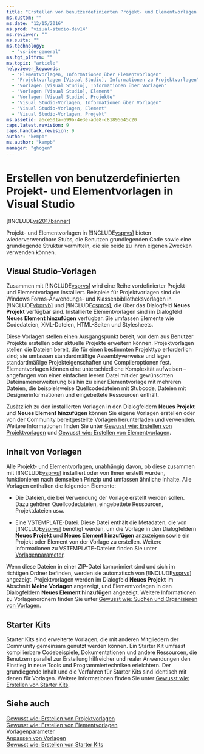 ```yaml
---
title: "Erstellen von benutzerdefinierten Projekt- und Elementvorlagen in Visual Studio | Microsoft Docs"
ms.custom: ""
ms.date: "12/15/2016"
ms.prod: "visual-studio-dev14"
ms.reviewer: ""
ms.suite: ""
ms.technology: 
  - "vs-ide-general"
ms.tgt_pltfrm: ""
ms.topic: "article"
helpviewer_keywords: 
  - "Elementvorlagen, Informationen über Elementvorlagen"
  - "Projektvorlagen [Visual Studio], Informationen zu Projektvorlagen"
  - "Vorlagen [Visual Studio], Informationen über Vorlagen"
  - "Vorlagen [Visual Studio], Element"
  - "Vorlagen [Visual Studio], Projekte"
  - "Visual Studio-Vorlagen, Informationen über Vorlagen"
  - "Visual Studio-Vorlagen, Element"
  - "Visual Studio-Vorlagen, Projekt"
ms.assetid: a6ce501a-699b-4e3e-ade8-c81895645c20
caps.latest.revision: 9
caps.handback.revision: 9
author: "kempb"
ms.author: "kempb"
manager: "ghogen"
---
```

# Erstellen von benutzerdefinierten Projekt- und Elementvorlagen in Visual Studio
[!INCLUDE[vs2017banner](../code-quality/includes/vs2017banner.md)]

Projekt\- und Elementvorlagen in [!INCLUDE[vsprvs](../code-quality/includes/vsprvs_md.md)] bieten wiederverwendbare Stubs, die Benutzen grundlegenden Code sowie eine grundlegende Struktur vermitteln, die sie beide zu ihren eigenen Zwecken verwenden können.  
  
## Visual Studio\-Vorlagen  
 Zusammen mit [!INCLUDE[vsprvs](../code-quality/includes/vsprvs_md.md)] wird eine Reihe vordefinierter Projekt\- und Elementvorlagen installiert.  Beispiele für Projektvorlagen sind die Windows Forms\-Anwendungs\- und Klassenbibliotheksvorlagen in [!INCLUDE[vbprvb](../code-quality/includes/vbprvb_md.md)] und [!INCLUDE[csprcs](../data-tools/includes/csprcs_md.md)], die über das Dialogfeld **Neues Projekt** verfügbar sind.  Installierte Elementvorlagen sind im Dialogfeld **Neues Element hinzufügen** verfügbar. Sie umfassen Elemente wie Codedateien, XML\-Dateien, HTML\-Seiten und Stylesheets.  
  
 Diese Vorlagen stellen einen Ausgangspunkt bereit, von dem aus Benutzer Projekte erstellen oder aktuelle Projekte erweitern können.  Projektvorlagen stellen die Dateien bereit, die für einen bestimmten Projekttyp erforderlich sind; sie umfassen standardmäßige Assemblyverweise und legen standardmäßige Projekteigenschaften und Compileroptionen fest.  Elementvorlagen können eine unterschiedliche Komplexität aufweisen – angefangen von einer einfachen leeren Datei mit der gewünschten Dateinamenerweiterung bis hin zu einer Elementvorlage mit mehreren Dateien, die beispielsweise Quellcodedateien mit Stubcode, Dateien mit Designerinformationen und eingebettete Ressourcen enthält.  
  
 Zusätzlich zu den installierten Vorlagen in den Dialogfeldern **Neues Projekt** und **Neues Element hinzufügen** können Sie eigene Vorlagen erstellen oder von der Community bereitgestellte Vorlagen herunterladen und verwenden.  Weitere Informationen finden Sie unter [Gewusst wie: Erstellen von Projektvorlagen](../ide/how-to-create-project-templates.md) und [Gewusst wie: Erstellen von Elementvorlagen](../ide/how-to-create-item-templates.md).  
  
## Inhalt von Vorlagen  
 Alle Projekt\- und Elementvorlagen, unabhängig davon, ob diese zusammen mit [!INCLUDE[vsprvs](../code-quality/includes/vsprvs_md.md)] installiert oder von Ihnen erstellt wurden, funktionieren nach demselben Prinzip und umfassen ähnliche Inhalte.  Alle Vorlagen enthalten die folgenden Elemente:  
  
-   Die Dateien, die bei Verwendung der Vorlage erstellt werden sollen.  Dazu gehören Quellcodedateien, eingebettete Ressourcen, Projektdateien usw.  
  
-   Eine VSTEMPLATE\-Datei.  Diese Datei enthält die Metadaten, die von [!INCLUDE[vsprvs](../code-quality/includes/vsprvs_md.md)] benötigt werden, um die Vorlage in den Dialogfeldern **Neues Projekt** und **Neues Element hinzufügen** anzuzeigen sowie ein Projekt oder Element von der Vorlage zu erstellen.  Weitere Informationen zu VSTEMPLATE\-Dateien finden Sie unter [Vorlagenparameter](../ide/template-parameters.md).  
  
 Wenn diese Dateien in einer ZIP\-Datei komprimiert sind und sich im richtigen Ordner befinden, werden sie automatisch von [!INCLUDE[vsprvs](../code-quality/includes/vsprvs_md.md)] angezeigt.  Projektvorlagen werden im Dialogfeld **Neues Projekt** im Abschnitt **Meine Vorlagen** angezeigt, und Elementvorlagen in den Dialogfeldern **Neues Element hinzufügen** angezeigt.  Weitere Informationen zu Vorlagenordnern finden Sie unter [Gewusst wie: Suchen und Organisieren von Vorlagen](../ide/how-to-locate-and-organize-project-and-item-templates.md).  
  
## Starter Kits  
 Starter Kits sind erweiterte Vorlagen, die mit anderen Mitgliedern der Community gemeinsam genutzt werden können.  Ein Starter Kit umfasst kompilierbare Codebeispiele, Dokumentationen und andere Ressourcen, die Benutzern parallel zur Erstellung hilfreicher und realer Anwendungen den Einstieg in neue Tools und Programmiertechniken erleichtern.  Der grundlegende Inhalt und die Verfahren für Starter Kits sind identisch mit denen für Vorlagen.  Weitere Informationen finden Sie unter [Gewusst wie: Erstellen von Starter Kits](../ide/how-to-create-starter-kits.md).  
  
## Siehe auch  
 [Gewusst wie: Erstellen von Projektvorlagen](../ide/how-to-create-project-templates.md)   
 [Gewusst wie: Erstellen von Elementvorlagen](../ide/how-to-create-item-templates.md)   
 [Vorlagenparameter](../ide/template-parameters.md)   
 [Anpassen von Vorlagen](../ide/customizing-project-and-item-templates.md)   
 [Gewusst wie: Erstellen von Starter Kits](../ide/how-to-create-starter-kits.md)